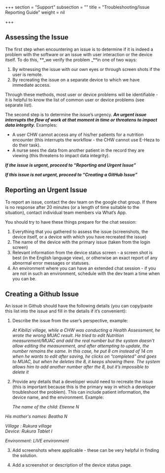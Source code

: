 +++
section = "Support"
subsection = ""
title = "Troubleshooting/Issue Reporting Guide"
weight = nil

+++
## Assessing the Issue

The first step when encountering an issue is to determine if it is indeed a problem with the software or an issue with user interaction or the device itself. To do this, **_we verify the problem _**in one of two ways:

1. By witnessing the issue with our own eyes or through screen shots if the user is remote.
2. By recreating the issue on a separate device to which we have immediate access.

Through these methods, most user or device problems will be identifiable - it is helpful to know the list of common user or device problems (see separate list).

The second step is to determine the issue’s urgency. **_An urgent issue interrupts the flow of work at that moment in time or threatens to impact data integrity._** Examples:

* A user CHW cannot access any of his/her patients for a nutrition encounter (this interrupts the workflow - the CHW cannot use E-Heza to do their task).
* A nurse sees the data from another patient in the record they are viewing (this threatens to impact data integrity).

**_If the issue is urgent, proceed to “Reporting and Urgent Issue”_**

**_If this issue is not urgent, proceed to “Creating a GitHub Issue”_**

## Reporting an Urgent Issue

To report an issue, contact the dev team on the google chat group. If there is no response after 20 minutes (or a length of time suitable to the situation), contact individual team members via What’s App.

You should try to have these things prepare for the chat session:

1. Everything that you gathered to assess the issue (screenshots, the device itself, or a device with which you have recreated the issue)
2. The name of the device with the primary issue (taken from the login screen)
3. Relevant information from the device status screen - a screen shot is best (in the English language view), or otherwise an exact report of any abnormal error messages or statuses.
4. An environment where you can have an extended chat session - if you are not in such an environment, schedule with the dev team a time when you can be.

## Creating a Github Issue

An issue in Github should have the following details (you can copy/paste this list into the issue and fill in the details if it’s convenient):

1. Describe the issue from the user’s perspective, example:  
     
   _At Kibilizi village, while a CHW was conducting a Health Assessment, he wrote the wrong MUAC result. He tried to edit Nutrition measurement/MUAC and add the real number but the system doesn't allow editing the measurement, and after attempting to update, the number remains the same. In this case, he put 8 cm instead of 14 cm when he wants to edit after saving, he clicks on “completed” and goes to MUAC, but when he deletes the 8, it keeps showing there. The system allows him to add another number after the 8, but it’s impossible to delete it_

2. Provide any details that a developer would need to recreate the issue (this is important because this is the primary way in which a developer troubleshoot the problem). This can include patient information, the device name, and the environment. Example:   
     
   _The name of the child: Etienne N_

_His mother's names: Beatha N_

_Village : Rukura village  
Device: Rukura Tablet I_

_Environment: LIVE environment_

3. Add screenshots where applicable - these can be very helpful in finding the solution.

1. Add a screenshot or description of the device status page.
